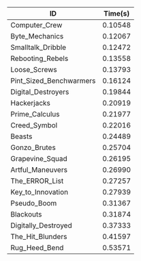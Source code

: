 |ID|Time(s)|
|-|-|
|Computer_Crew|0.10548|
|Byte_Mechanics|0.12067|
|Smalltalk_Dribble|0.12472|
|Rebooting_Rebels|0.13558|
|Loose_Screws|0.13793|
|Pint_Sized_Benchwarmers|0.16124|
|Digital_Destroyers|0.19844|
|Hackerjacks|0.20919|
|Prime_Calculus|0.21977|
|Creed_Symbol|0.22016|
|Beasts|0.24489|
|Gonzo_Brutes|0.25704|
|Grapevine_Squad|0.26195|
|Artful_Maneuvers|0.26990|
|The_ERROR_List|0.27257|
|Key_to_Innovation|0.27939|
|Pseudo_Boom|0.31367|
|Blackouts|0.31874|
|Digitally_Destroyed|0.37333|
|The_Hit_Blunders|0.41597|
|Rug_Heed_Bend|0.53571|
